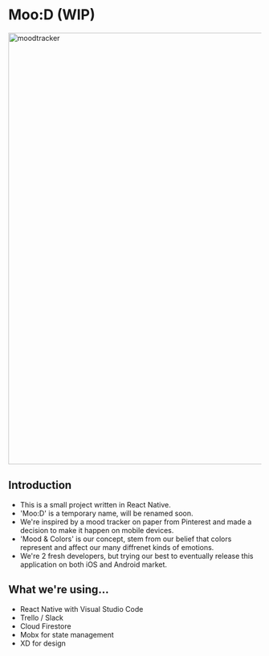 # Moo:D (WIP)
<img width="860" alt="moodtracker" src="https://user-images.githubusercontent.com/33106403/42666007-20b68df2-85f7-11e8-950f-5ad31124fa6f.png">

## Introduction
- This is a small project written in React Native.
- 'Moo:D' is a temporary name, will be renamed soon.
- We're inspired by a mood tracker on paper from Pinterest and made a decision to make it happen on mobile devices.
- 'Mood & Colors' is our concept, stem from our belief that colors represent and affect our many diffrenet kinds of emotions.
- We're 2 fresh developers, but trying our best to eventually release this application on both iOS and Android market.

## What we're using...
- React Native with Visual Studio Code
- Trello / Slack
- Cloud Firestore
- Mobx for state management
- XD for design
